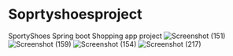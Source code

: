 # Soprtyshoesproject
SportyShoes Spring boot  Shopping app project 
![Screenshot (151)](https://user-images.githubusercontent.com/77641172/141958473-4fd263c5-c7cd-4a35-a005-740e3c6d71d7.png)
![Screenshot (159)](https://user-images.githubusercontent.com/77641172/141958526-ad1b52f4-6775-43ff-ab5a-2bfa85e6e4cb.png)
![Screenshot (154)](https://user-images.githubusercontent.com/77641172/141958660-ade50615-e310-4abf-9389-0c3b7e0c0de1.png)
![Screenshot (217)](https://user-images.githubusercontent.com/77641172/141959144-b8d4bc35-3672-4cd6-8200-43d09de4cd1f.png)
